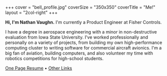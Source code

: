 +++
cover = "bell_profile.jpg"
coverSize = "350x350"
coverTitle = "Me!"
layout = "2col-right"
+++

**Hi, I'm Nathan Vaughn.** I'm currently a Product Engineer at Fisher Controls.

I have a degree in aerospace engineering with a minor in non-destructive
evaluation from Iowa State University. I've worked professionally and personally
on a variety of projects, from building my own high-performance computing cluster
to writing software for commercial aircraft avionics. I'm a big fan of aviation,
building computers, and also volunteer my time with robotics competitions for
high-school students.

[One Page Resume](https://nthnv.me/resume) • [Other Links](https://links.nathanv.me)

